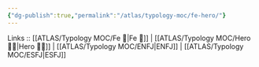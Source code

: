 ```yaml
---
{"dg-publish":true,"permalink":"/atlas/typology-moc/fe-hero/"}
---
```


Links :: [[ATLAS/Typology MOC/Fe 💉\|Fe 💉]] | [[ATLAS/Typology MOC/Hero 🦸‍♂️\|Hero 🦸‍♂️]] | [[ATLAS/Typology MOC/ENFJ\|ENFJ]] | [[ATLAS/Typology MOC/ESFJ\|ESFJ]]
